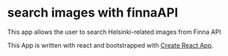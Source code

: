 # search images with finnaAPI

This app allows the user to search Helsinki-related images from Finna API

This App is written with react and bootstrapped with [Create React App](https://github.com/facebookincubator/create-react-app).
